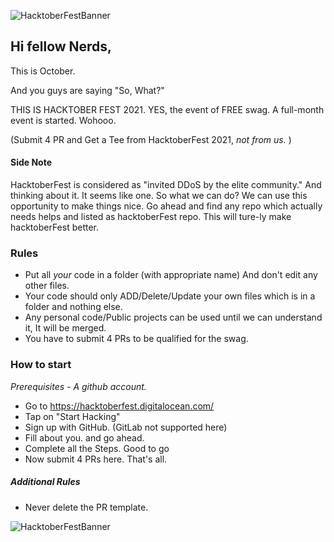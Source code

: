 ![HacktoberFestBanner](../../blob/main/_src/banner-dark.png)

## Hi fellow Nerds,
This is October.

And you guys are saying "So, What?"

THIS IS HACKTOBER FEST 2021. YES, the event of FREE swag.
A full-month event is started. Wohooo.

(Submit 4 PR and Get a Tee from HacktoberFest 2021, *not from us.* )

#### Side Note
HacktoberFest is considered as "invited DDoS by the elite community." And thinking about it. It seems like one. So what we can do? We can use this opportunity to make things nice. Go ahead and find any repo which actually needs helps and listed as hacktoberFest repo. This will ture-ly make hacktoberFest better.

### Rules

 - Put all *your* code in a folder (with appropriate name) And don't edit any other files.
 - Your code should only ADD/Delete/Update your own files which is in a folder and nothing else.
 - Any personal code/Public projects can be used until we can understand it, It will be merged.
 - You have to submit 4 PRs to be qualified for the swag.

### How to start

*Prerequisites - A github account.*

 - Go to https://hacktoberfest.digitalocean.com/ 
 - Tap on "Start Hacking"
 - Sign up with GitHub. (GitLab not supported here)
 - Fill about you. and go ahead.
 - Complete all the Steps. Good to go
 - Now submit 4 PRs here. That's all.

##### Additional Rules

- Never delete the PR template.

![HacktoberFestBanner](../../blob/main/_src/footer-dark.png)
